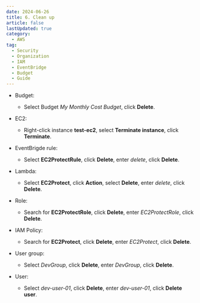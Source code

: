 ```yaml
---
date: 2024-06-26
title: 6. Clean up
article: false
lastUpdated: true
category:
  - AWS
tag:
  - Security
  - Organization
  - IAM
  - EventBridge
  - Budget
  - Guide
---
```


- Budget:

  - Select Budget _My Monthly Cost Budget_, click **Delete**.

- EC2:

  - Right-click instance **test-ec2**, select **Terminate instance**, click **Terminate**.

- EventBrigde rule:

  - Select **EC2ProtectRule**, click **Delete**, enter _delete_, click **Delete**.

- Lambda:

  - Select **EC2Protect**, click **Action**, select **Delete**, enter _delete_, click **Delete**.

- Role:

  - Search for **EC2ProtectRole**, click **Delete**, enter _EC2ProtectRole_, click **Delete**.

- IAM Policy:

  - Search for **EC2Protect**, click **Delete**, enter _EC2Protect_, click **Delete**.

- User group:

  - Select _DevGroup_, click **Delete**, enter _DevGroup_, click **Delete**.

- User:
  - Select _dev-user-01_, click **Delete**, enter _dev-user-01_, click **Delete user**.
